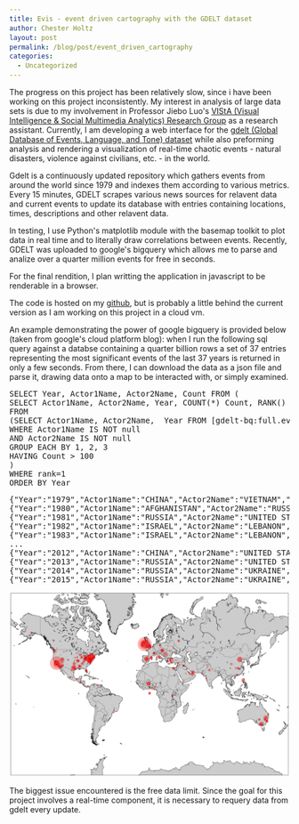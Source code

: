 ```yaml
---
title: Evis - event driven cartography with the GDELT dataset
author: Chester Holtz
layout: post
permalink: /blog/post/event_driven_cartography
categories:
  - Uncategorized
---
```


The progress on this project has been relatively slow, since i have been working on this project inconsistently. My interest in analysis of large data sets is due to my involvement in Professor Jiebo Luo's [VIStA (Visual Intelligence &amp; Social Multimedia Analytics) Research Group][1] as a research assistant. Currently, I am developing a web interface for the [gdelt (Global Database of Events, Language, and Tone) dataset][2] while also preforming analysis and rendering a visualization of real-time chaotic events - natural disasters, violence against civilians, etc. - in the world. 

Gdelt is a continuously updated repository which gathers events from around the world since 1979 and indexes them according to various metrics. Every 15 minutes, GDELT scrapes various news sources for relavent data and current events to update its database with entries containing locations, times, descriptions and other relavent data.

In testing, I use Python's matplotlib module with the basemap toolkit to plot data in real time and to literally draw correlations between events. Recently, GDELT was uploaded to google's bigquery which allows me to parse and analize over a quarter million events for free in seconds.


For the final rendition, I plan writting the application in javascript to be renderable in a browser.

The code is hosted on my [github][3], but is probably a little behind the current version as I am working on this project in a cloud vm.

An example demonstrating the power of google bigquery is provided below (taken from google's cloud platform blog): when I run the following sql query against a databse containing a quarter billion rows a set of 37 entries representing the most significant events of the last 37 years is returned in only a few seconds. From there, I can download the data as a json file and parse it, drawing data onto a map to be interacted with, or simply examined.
<pre class="prettyprint linenums">
SELECT Year, Actor1Name, Actor2Name, Count FROM (
SELECT Actor1Name, Actor2Name, Year, COUNT(*) Count, RANK() OVER(PARTITION BY YEAR ORDER BY Count DESC) rank
FROM 
(SELECT Actor1Name, Actor2Name,  Year FROM [gdelt-bq:full.events] WHERE Actor1Name < Actor2Name and Actor1CountryCode != '' and Actor2CountryCode != '' and Actor1CountryCode!=Actor2CountryCode),  (SELECT Actor2Name Actor1Name, Actor1Name Actor2Name, Year FROM [gdelt-bq:full.events] WHERE Actor1Name > Actor2Name  and Actor1CountryCode != '' and Actor2CountryCode != '' and Actor1CountryCode!=Actor2CountryCode),
WHERE Actor1Name IS NOT null
AND Actor2Name IS NOT null
GROUP EACH BY 1, 2, 3
HAVING Count > 100
)
WHERE rank=1
ORDER BY Year
</pre>

<pre class="prettyprint linenums">
{"Year":"1979","Actor1Name":"CHINA","Actor2Name":"VIETNAM","Count":"2668"}
{"Year":"1980","Actor1Name":"AFGHANISTAN","Actor2Name":"RUSSIA","Count":"3899"}
{"Year":"1981","Actor1Name":"RUSSIA","Actor2Name":"UNITED STATES","Count":"3079"}
{"Year":"1982","Actor1Name":"ISRAEL","Actor2Name":"LEBANON","Count":"4253"}
{"Year":"1983","Actor1Name":"ISRAEL","Actor2Name":"LEBANON","Count":"4955"}
...
{"Year":"2012","Actor1Name":"CHINA","Actor2Name":"UNITED STATES","Count":"42231"}
{"Year":"2013","Actor1Name":"RUSSIA","Actor2Name":"UNITED STATES","Count":"61191"}
{"Year":"2014","Actor1Name":"RUSSIA","Actor2Name":"UKRAINE","Count":"120995"}
{"Year":"2015","Actor1Name":"RUSSIA","Actor2Name":"UKRAINE","Count":"39236"}
</pre>

![alt text](/images/map.png "Example map")


The biggest issue encountered is the free data limit. Since the goal for this project involves a real-time component, it is necessary to requery data from gdelt every update.  

[1]: http://www.cs.rochester.edu/u/jluo/
[2]: http://gdeltproject.org/
[3]: https://github.com/Choltz95/Evis